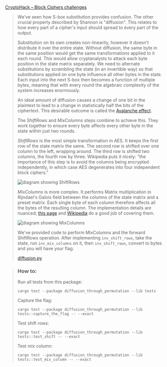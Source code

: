 [CryptoHack – Block Ciphers challenges](https://cryptohack.org/challenges/aes/)

> We've seen how S-box substitution provides confusion. The other crucial property described by Shannon is "diffusion". This relates to how every part of a cipher's input should spread to every part of the output.
>
> Substitution on its own creates non-linearity, however it doesn't distribute it over the entire state. Without diffusion, the same byte in the same position would get the same transformations applied to it each round. This would allow cryptanalysts to attack each byte position in the state matrix separately. We need to alternate substitutions by scrambling the state (in an invertible way) so that substitutions applied on one byte influence all other bytes in the state. Each input into the next S-box then becomes a function of multiple bytes, meaning that with every round the algebraic complexity of the system increases enormously.
>
> An ideal amount of diffusion causes a change of one bit in the plaintext to lead to a change in statistically half the bits of the ciphertext. This desirable outcome is called the [Avalanche effect](https://en.wikipedia.org/wiki/Avalanche_effect).
>
> The _ShiftRows_ and _MixColumns_ steps combine to achieve this. They work together to ensure every byte affects every other byte in the state within just two rounds.
>
> _ShiftRows_ is the most simple transformation in AES. It keeps the first row of the state matrix the same. The second row is shifted over one column to the left, wrapping around. The third row is shifted two columns, the fourth row by three. Wikipedia puts it nicely: "the importance of this step is to avoid the columns being encrypted independently, in which case AES degenerates into four independent block ciphers."
>
> ![diagram showing ShiftRows](https://cryptohack.org/static/img/aes/ShiftRows.png)
>
> _MixColumns_ is more complex. It performs Matrix multiplication in Rijndael's Galois field between the columns of the state matrix and a preset matrix. Each single byte of each column therefore affects all the bytes of the resulting column. The implementation details are nuanced; [this page](https://www.samiam.org/mix-column.html) and [Wikipedia](https://en.wikipedia.org/wiki/Rijndael_MixColumns) do a good job of covering them.
>
> ![diagram showing MixColumns](https://cryptohack.org/static/img/aes/MixColumns.png)
>
> We've provided code to perform MixColumns and the forward ShiftRows operation. After implementing `inv_shift_rows`, take the state, run `inv_mix_columns` on it, then `inv_shift_rows`, convert to bytes and you will have your flag.
>
> [diffusion.py](https://cryptohack.org/static/challenges/diffusion_ee6215282094b4ae8cd1b20697477712.py)

> ### How to:
> Run all tests from this package:
>
>     cargo test --package diffusion_through_permutation --lib tests
>
> Capture the flag:
>
>     cargo test --package diffusion_through_permutation --lib tests::capture_the_flag -- --exact
>
> Test shift rows:
>
>     cargo test --package diffusion_through_permutation --lib tests::test_shift -- --exact
> 
> Test mix column:
>
>     cargo test --package diffusion_through_permutation --lib tests::test_mix_column -- --exact
> 